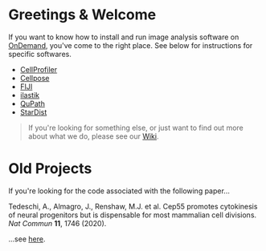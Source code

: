 # Greetings & Welcome

If you want to know how to install and run image analysis software on [OnDemand](https://openondemand.org/), you've come to the right place. See below for instructions for specific softwares.
* [CellProfiler](CellProfiler/README.md)
* [Cellpose](Cellpose/Run_Cellpose_From_FIJI_on_OnDemand.md)
* [FIJI](Fiji/readme.md)
* [ilastik](Ilastik/readme.md)
* [QuPath](QuPath/readme.md)
* [StarDist](stardist/StarDist.md)

> If you're looking for something else, or just want to find out more about what we do, please see our [Wiki](https://github.com/FrancisCrickInstitute/CALM/wiki).

# Old Projects

If you're looking for the code associated with the following paper...

Tedeschi, A., Almagro, J., Renshaw, M.J. et al. Cep55 promotes cytokinesis of neural progenitors but is dispensable for most mammalian cell divisions. _Nat Commun_ **11**, 1746 (2020).

...see [here](https://github.com/FrancisCrickInstitute/Analyse-Midbodies).
